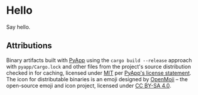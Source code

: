 # Hello

Say hello.

## Attributions

Binary artifacts built with [PyApp](https://ofek.dev/pyapp) using the `cargo build --release` approach with `pyapp/Cargo.lock` and other files from the project's source distribution checked in for caching, licensed under [MIT](https://spdx.org/licenses/MIT.html) per [PyApp's license statement](https://github.com/ofek/pyapp#license). The icon for distributable binaries is an emoji designed by [OpenMoji](https://openmoji.org/) – the open-source emoji and icon project, licensed under [CC BY-SA 4.0](https://creativecommons.org/licenses/by-sa/4.0/#).
